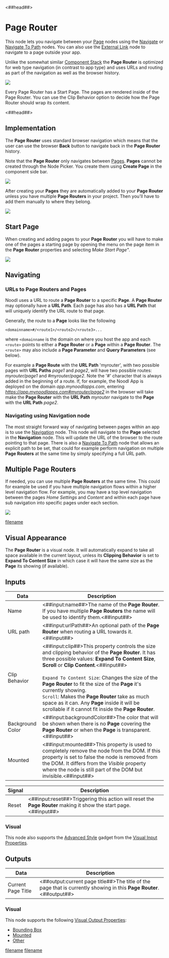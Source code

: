 <##head##>

# Page Router

This node lets you navigate between your <span class="ndl-node">[Page](/nodes/navigation/page/)</span> nodes using the <span class="ndl-node">[Navigate](/nodes/navigation/navigate/)</span> or <span class="ndl-node">[Navigate To Path](/nodes/navigation/navigate-to-path/)</span> nodes. You can also use the <span class="ndl-node">[External Link](/nodes/navigation/external-link/)</span> node to navigate to a page outside your app.

Unlike the somewhat similar [Component Stack](/nodes/component-stack/component-stack/) the **Page Router** is optimized for web type navigation (in contrast to app type) and uses URLs and routing as part of the navigation as well as the browser history.

<div class="ndl-image-with-background">

![](./page-router-1.png)

</div>

Every <span class="ndl-node">Page Router</span> has a <span class="ndl-data">Start Page</span>. The pages are rendered inside of the <span class="ndl-node">Page Router</span>. You can use the <span class="ndl-data">Clip Behavior</span> option to decide how the <span class="ndl-node">Page Router</span> should wrap its content.

<##head##>

## Implementation

The **Page Router** uses standard browser navigation which means that the user can use the browser **Back** button to navigate back in the **Page Router** history.

Note that the **Page Router** only navigates between [Pages](/nodes/navigation/page/). **Pages** cannot be created through the Node Picker. You create them using **Create Page** in the component side bar.

<div class="ndl-image-with-background">

![](./create-page.png)

</div>

After creating your **Pages** they are automatically added to your **Page Router** unless you have multiple **Page Routers** in your project. Then you'll have to add them manually to where they belong.

<div class="ndl-image-with-background">

![](./pages-in-router.png)

</div>

## Start Page

When creating and adding pages to your **Page Router** you will have to make one of the pages a starting page by opening the menu on the page item in the **Page Router** properties and selecting _Make Start Page"_.

<div class="ndl-image-with-background">

![](./make-start-page.png)

</div>

## Navigating

### URLs to Page Routers and Pages

Noodl uses a URL to route a **Page Router** to a specific **Page**. A **Page Router** may optionally have a **URL Path**. Each page has also has a **URL Path** that will uniquely identify the URL route to that page.

Generally, the route to a **Page** looks like the following

`<domainname>#/<route1>/<route2>/<route3>...`

where `<domainname` is the domain on where you host the app and each `<route>` points to either a **Page Router** or a **Page** within a **Page Router**. The `<route>` may also include a **Page Parameter** and **Query Parameters** (see below).

For example a **Page Route** with the **URL Path** 'myrouter', with two possible pages with **URL Paths** _page1_ and _page2_, will have two possible routes: _myrouter/page1_ and _#myrouter/page2_. Note the '#' character that is always added in the beginning of a route. If, for example, the Noodl App is deployed on the domain _app.mynoodlapps.com_, entering *https://app.mynoodlapps.com#myrouter/page2* in the browser will take make the **Page Router** with the **URL Path** _myrouter_ navigate to the **Page** with the **URL Path** _page2_.

### Navigating using Navigation node

The most straight forward way of navigating between pages within an app is to use the [Navigation](/nodes/navigation/navigation/) node. This node will navigate to the **Page** selected in the **Navigation** node. This will update the URL of the browser to the route pointing to that page. There is also a [Navigate To Path](/nodes/navigation/navigation/) node that allows an explicit path to be set, that could for example perform navigation on multiple **Page Routers** at the same time by simply specifying a full URL path.

## Multiple Page Routers

If needed, you can use multiple **Page Routers** at the same time. This could for example be used if you have multiple navigation flows within a higher level navigation flow. For example, you may have a top level navigation between the pages _Home_ _Settings_ and _Content_ and within each page have sub navigation into specific pages under each section.

![](./multi-router.png)

[filename](../common-navigation/page-inputs/README.md ':include')

## Visual Appearance

The **Page Router** is a visual node. It will automatically expand to take all space available in the current layout, unless its **Clipping Behavior** is set to **Expand To Content Size** in which case it will have the same size as the **Page** its showing (if available).

## Inputs

| Data                                           | Description                                                                                                                                                                                                                                                                                                                                                                                                                                                                                        |
| ---------------------------------------------- | -------------------------------------------------------------------------------------------------------------------------------------------------------------------------------------------------------------------------------------------------------------------------------------------------------------------------------------------------------------------------------------------------------------------------------------------------------------------------------------------------- |
| <span class="ndl-data">Name</span>             | <##input:name##>The name of the **Page Router**. If you have multiple **Page Routers** the name will be used to identify them.<##input##>                                                                                                                                                                                                                                                                                                                                                          |
| <span class="ndl-data">URL path</span>         | <##input:urlPath##>An optional path of the **Page Router** when routing a URL towards it.<##input##>                                                                                                                                                                                                                                                                                                                                                                                               |
| <span class="ndl-data">Clip Behavior</span>    | <##input:clip##>This property controls the size and clipping behavior of the **Page Router**. It has three possible values: **Expand To Content Size**, **Scroll** or **Clip Content**.<##input##><br/><br/>`Expand To Content Size`: Changes the size of the **Page Router** to fit the size of the **Page** it's currently showing.<br/>`Scroll`: Makes the **Page Router** take as much space as it can. Any **Page** inside it will be scrollable if it cannot fit inside the **Page Router**. |
| <span class="ndl-data">Background Color</span> | <##input:backgroundColor##>The color that will be shown when there is no **Page** covering the **Page Router** or when the **Page** is transparent.<##input##>                                                                                                                                                                                                                                                                                                                                     |
| <span class="ndl-data">Mounted</span>          | <##input:mounted##>This property is used to completely remove the node from the DOM. If this property is set to false the node is removed from the DOM. It differs from the _Visible_ property where the node is still part of the DOM but invisible.<##input##>                                                                                                                                                                                                                                   |

| Signal                                | Description                                                                                                      |
| ------------------------------------- | ---------------------------------------------------------------------------------------------------------------- |
| <span class="ndl-signal">Reset</span> | <##input:reset##>Triggering this action will reset the **Page Router** making it show the start page.<##input##> |

### Visual

This node also supports the [Advanced Style](nodes/ui-elements/visual-input-properties/#advanced-style) gadget from the [Visual Input Properties](nodes/ui-elements/visual-input-properties/).

## Outputs

| Data                                             | Description                                                                                                         |
| ------------------------------------------------ | ------------------------------------------------------------------------------------------------------------------- |
| <span class="ndl-data">Current Page Title</span> | <##output:current page title##>The title of the page that is currently showing in this **Page Router**.<##output##> |

### Visual

This node supports the following [Visual Output Properties](nodes/ui-elements/visual-output-properties/):

-   [Bounding Box](nodes/ui-elements/visual-output-properties/#bounding-box)
-   [Mounted](nodes/ui-elements/visual-output-properties/#mounted)
-   [Other](nodes/ui-elements/visual-output-properties/#other)

<div class="hidden-props-for-editor">

[filename](../../ui-elements/visual-input-properties/README.md ':include')
[filename](../../ui-elements/visual-output-properties/README.md ':include')

</div>
